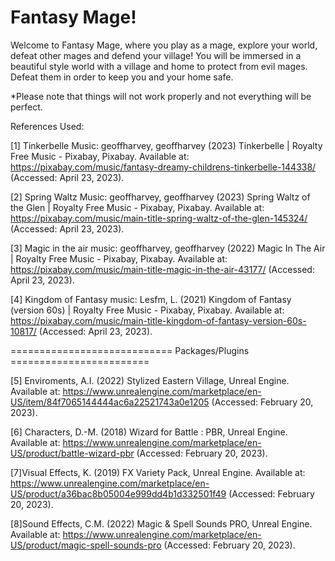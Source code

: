 # Fantasy Mage!

Welcome to Fantasy Mage, where you play as a mage, explore your world, defeat other mages and defend your village! You will be immersed in a beautiful style world with a village and home to protect from evil mages. Defeat them in order to keep you and your home safe.

*Please note that things will not work properly and not everything will be perfect.

References Used:

[1] Tinkerbelle Music: geoffharvey, geoffharvey (2023) Tinkerbelle | Royalty Free Music - Pixabay, Pixabay. Available at: https://pixabay.com/music/fantasy-dreamy-childrens-tinkerbelle-144338/ (Accessed: April 23, 2023). 

[2] Spring Waltz Music: geoffharvey, geoffharvey (2023) Spring Waltz of the Glen | Royalty Free Music - Pixabay, Pixabay. Available at: https://pixabay.com/music/main-title-spring-waltz-of-the-glen-145324/ (Accessed: April 23, 2023). 

[3] Magic in the air music: geoffharvey, geoffharvey (2022) Magic In The Air | Royalty Free Music - Pixabay, Pixabay. Available at: https://pixabay.com/music/main-title-magic-in-the-air-43177/ (Accessed: April 23, 2023). 

[4] Kingdom of Fantasy music: Lesfm, L. (2021) Kingdom of Fantasy (version 60s) | Royalty Free Music - Pixabay, Pixabay. Available at: https://pixabay.com/music/main-title-kingdom-of-fantasy-version-60s-10817/ (Accessed: April 23, 2023). 

============================ Packages/Plugins ========================

[5] Enviroments, A.I. (2022) Stylized Eastern Village, Unreal Engine. Available at: https://www.unrealengine.com/marketplace/en-US/item/84f7065144444ac6a22521743a0e1205 (Accessed: February 20, 2023). 

[6] Characters, D.-M. (2018) Wizard for Battle : PBR, Unreal Engine. Available at: https://www.unrealengine.com/marketplace/en-US/product/battle-wizard-pbr (Accessed: February 20, 2023). 

[7]Visual Effects, K. (2019) FX Variety Pack, Unreal Engine. Available at: https://www.unrealengine.com/marketplace/en-US/product/a36bac8b05004e999dd4b1d332501f49 (Accessed: February 20, 2023). 

[8]Sound Effects, C.M. (2022) Magic &amp; Spell Sounds PRO, Unreal Engine. Available at: https://www.unrealengine.com/marketplace/en-US/product/magic-spell-sounds-pro (Accessed: February 20, 2023). 

